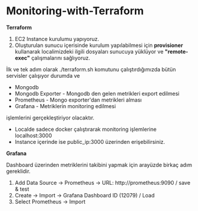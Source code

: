 # Monitoring-with-Terraform

**Terraform**
1. EC2 Instance kurulumu yapıyoruz.
2. Oluşturulan sunucu içerisinde kurulum yapılabilmesi için **provisioner** kullanarak localimizdeki ilgili dosyaları sunucuya yüklüyor ve **"remote-exec"** çalışmalarını sağlıyoruz.

İlk ve tek adım olarak ./terraform.sh komutunu çalıştırdığımızda bütün servisler çalışıyor durumda ve

 - Mongodb 
 - Mongodb Exporter - Mongodb den gelen metrikleri export edilmesi
 - Prometheus - Mongo exporter'dan metrikleri alması
 - Grafana - Metriklerin monitoring edilmesi

işlemlerini gerçekleştiriyor olacaktır.

- Localde sadece docker çalıştırarak monitoring işlemlerine localhost:3000 
- Instance içerinde ise public_ip:3000 
üzerinden erişebilirsiniz.

**Grafana**

Dashboard üzerinden metriklerini takibini yapmak için arayüzde birkaç adım gereklidir.

1. Add Data Source -> Prometheus -> URL: http://prometheus:9090 / save & test
2. Create -> Import -> Grafana Dashboard ID (12079) / Load
3. Select Prometheus -> Import







